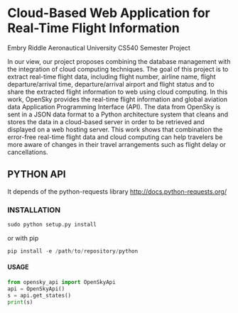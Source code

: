 # Cloud-Based Web Application for Real-Time Flight Information
Embry Riddle Aeronautical University CS540 Semester Project


In our view, our project proposes combining the database management with the integration of cloud computing techniques. The goal of this project is to extract real-time flight data, including flight number, airline name, flight departure/arrival time, departure/arrival airport and flight status and to share the extracted flight information to web using cloud computing. In this work, OpenSky provides the real-time flight information and global aviation data Application Programming Interface (API). The data from OpenSky is sent in a JSON data format to a Python architecture system that cleans and stores the data in a cloud-based server in order to be retrieved and displayed on a web hosting server. This work shows that combination the error-free real-time flight data and cloud computing can help travelers be more aware of changes in their travel arrangements such as flight delay or cancellations. 


## PYTHON API
It depends of the python-requests library http://docs.python-requests.org/

### INSTALLATION
``` python
sudo python setup.py install
```

or with pip
``` python
pip install -e /path/to/repository/python
```

#### USAGE
``` python
from opensky_api import OpenSkyApi
api = OpenSkyApi()
s = api.get_states()
print(s)
```

